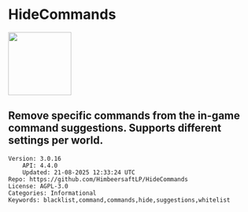 # HideCommands
<img src="https://raw.githubusercontent.com/HimbeersaftLP/HideCommands/b21b60724abfe99de1ec75d98cf805fd9f8ed3c4/icon.png" width="128" height="128" />

## Remove specific commands from the in-game command suggestions. Supports different settings per world.
```properties
Version: 3.0.16
    API: 4.4.0
    Updated: 21-08-2025 12:33:24 UTC
Repo: https://github.com/HimbeersaftLP/HideCommands
License: AGPL-3.0
Categories: Informational
Keywords: blacklist,command,commands,hide,suggestions,whitelist
```